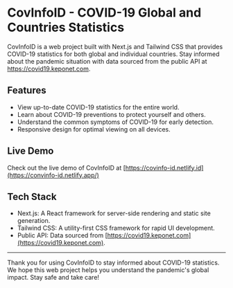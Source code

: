 # CovInfoID - COVID-19 Global and Countries Statistics

CovInfoID is a web project built with Next.js and Tailwind CSS that provides COVID-19 statistics for both global and individual countries. Stay informed about the pandemic situation with data sourced from the public API at https://covid19.keponet.com.

## Features

- View up-to-date COVID-19 statistics for the entire world.
- Learn about COVID-19 preventions to protect yourself and others.
- Understand the common symptoms of COVID-19 for early detection.
- Responsive design for optimal viewing on all devices.

## Live Demo

Check out the live demo of CovInfoID at [https://covinfo-id.netlify.id](https://convinfo-id.netlify.app/)

## Tech Stack

- Next.js: A React framework for server-side rendering and static site generation.
- Tailwind CSS: A utility-first CSS framework for rapid UI development.
- Public API: Data sourced from [https://covid19.keponet.com](https://covid19.keponet.com).

---

Thank you for using CovInfoID to stay informed about COVID-19 statistics. We hope this web project helps you understand the pandemic's global impact. Stay safe and take care!

